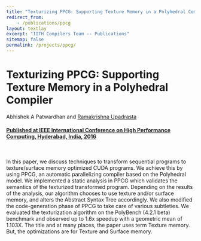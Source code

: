 ```yaml
---
title: "Texturizing PPCG: Supporting Texture Memory in a Polyhedral Compiler"
redirect_from:
    - /publications/ppcg
layout: textlay
excerpt: "IITH Compilers Team -- Publications"
sitemap: false
permalink: /projects/ppcg/
---
```



<div class="container-fluid" style="height:100%; width:100%"> 
<h1>Texturizing PPCG: Supporting Texture Memory in a Polyhedral Compiler</h1>
<p>Abhishek A Patwardhan and <a href="https://www.iith.ac.in/~ramakrishna" target="_blank">Ramakrishna Upadrasta</p>
<h4> Published at <a href="https://raiith.iith.ac.in/4130/1/texPPCG.pdf">IEEE International Conference on High Performance Computing, Hyderabad, India, 2016
</a>  
 </h4>


 <br>     
<p> In this paper, we discuss techniques to transform
sequential programs to texture/surface memory optimized CUDA
programs. We achieve this by using PPCG, an automatic parallelizing compiler based on the Polyhedral model. We implemented
a static analysis in PPCG which validates the semantics of the
texturized transformed program. Depending on the results of
the analysis, our algorithm chooses to use texture and/or surface
memory, and alters the Abstract Syntax Tree accordingly. We
also modified the code-generation phase of PPCG to take care
of various subtleties. We evaluated the texturization algorithm
on the PolyBench (4.2.1 beta) benchmark and observed up to
1.6x speedup with a geometric mean of 1.103X. The title and
at many places, the paper uses term Texture memory. But, the
optimizations are for Texture and Surface memory.</p>
<br>
</div>
